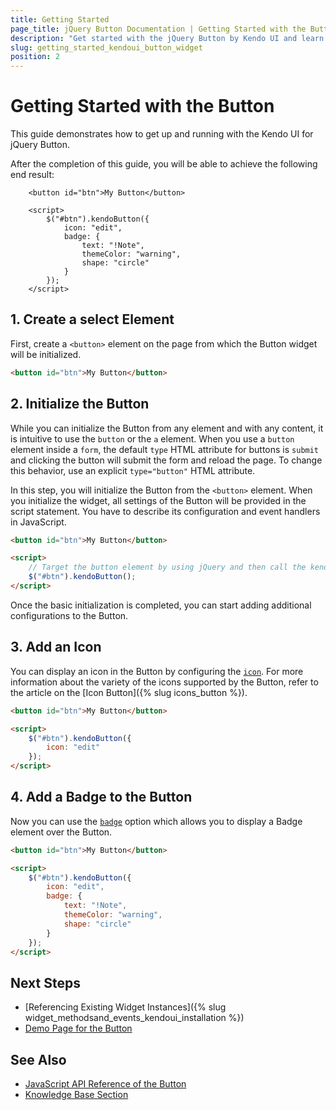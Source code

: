```yaml
---
title: Getting Started
page_title: jQuery Button Documentation | Getting Started with the Button
description: "Get started with the jQuery Button by Kendo UI and learn how to create, initialize, and enable the widget."
slug: getting_started_kendoui_button_widget
position: 2
---
```


# Getting Started with the Button

This guide demonstrates how to get up and running with the Kendo UI for jQuery Button. 

After the completion of this guide, you will be able to achieve the following end result:

```dojo
	<button id="btn">My Button</button>

	<script>    
	    $("#btn").kendoButton({
			icon: "edit",
			badge: {
	            text: "!Note",            
	            themeColor: "warning",
	            shape: "circle"
	        }
		});
	</script>
```

## 1. Create a select Element

First, create a `<button>` element on the page from which the Button widget will be initialized.

```html
<button id="btn">My Button</button>
```

## 2. Initialize the Button 

While you can initialize the Button from any element and with any content, it is intuitive to use the `button` or the `a` element. When you use a `button` element inside a `form`, the default `type` HTML attribute for buttons is `submit` and clicking the button will submit the form and reload the page. To change this behavior, use an explicit `type="button"` HTML attribute.

In this step, you will initialize the Button from the `<button>` element. When you initialize the widget, all settings of the Button will be provided in the script statement. You have to describe its configuration and event handlers in JavaScript.

```html
<button id="btn">My Button</button>

<script>
    // Target the button element by using jQuery and then call the kendoButton() method.
    $("#btn").kendoButton();
</script>
```

Once the basic initialization is completed, you can start adding additional configurations to the Button. 

## 3. Add an Icon

You can display an icon in the Button by configuring the [`icon`](/api/javascript/ui/button/configuration/icon). For more information about the variety of the icons supported by the Button, refer to the article on the [Icon Button]({% slug icons_button %}).

```html
<button id="btn">My Button</button>

<script>    
    $("#btn").kendoButton({
		icon: "edit"
	});
</script>
```

## 4. Add a Badge to the Button

Now you can use the [`badge`](/api/javascript/ui/button/configuration/badge) option which allows you to display a Badge element over the Button.

```html
<button id="btn">My Button</button>

<script>    
    $("#btn").kendoButton({
		icon: "edit",
		badge: {
            text: "!Note",            
            themeColor: "warning",
            shape: "circle"
        }
	});
</script>
```

## Next Steps 

* [Referencing Existing Widget Instances]({% slug widget_methodsand_events_kendoui_installation %}) 
* [Demo Page for the Button](https://demos.telerik.com/kendo-ui/button/index)

## See Also 

* [JavaScript API Reference of the Button](/api/javascript/ui/button)
* [Knowledge Base Section](/knowledge-base)

<script>
  window.onload = function() {
    document.getElementsByClassName("btn-run")[0].click();
  }
</script>